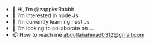 - 👋 Hi, I’m @zappierRabbit
- 👀 I’m interested in node Js
- 🌱 I’m currently learning nest Js
- 💞️ I’m looking to collaborate on ...
- 📫 How to reach me abdullahahmad0312@gmail.com

<!---
zappierRabbit/zappierRabbit is a ✨ special ✨ repository because its `README.md` (this file) appears on your GitHub profile.
You can click the Preview link to take a look at your changes.
--->

